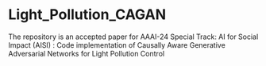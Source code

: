 # Light_Pollution_CAGAN
The repository is an accepted paper for AAAI-24 Special Track: AI for Social Impact (AISI) : Code implementation of Causally Aware Generative Adversarial Networks for Light Pollution Control
